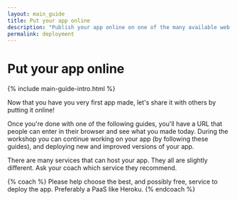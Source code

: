 ```yaml
---
layout: main_guide
title: Put your app online
description: "Publish your app online on one of the many available web hosting services."
permalink: deployment
---
```


# Put your app online

{% include main-guide-intro.html %}

Now that you have you very first app made, let's share it with others by putting it online!

Once you're done with one of the following guides, you'll have a URL that people can enter in their browser and see what you made today. During the workshop you can continue working on your app (by following these guides), and deploying new and improved versions of your app.

There are many services that can host your app. They all are slightly different. Ask your coach which service they recommend.

{% coach %}
Please help choose the best, and possibly free, service to deploy the app. Preferably a PaaS like Heroku.
{% endcoach %}
